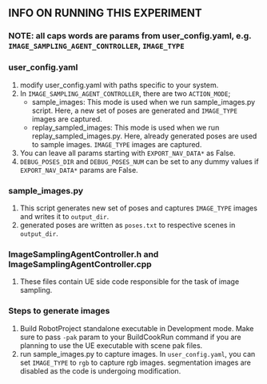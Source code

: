 ## INFO ON RUNNING THIS EXPERIMENT

### NOTE: all caps words are params from user_config.yaml, e.g. `IMAGE_SAMPLING_AGENT_CONTROLLER`, `IMAGE_TYPE`

### user_config.yaml
1. modify user_config.yaml with paths specific to your system.
2. In `IMAGE_SAMPLING_AGENT_CONTROLLER`, there are two `ACTION_MODE`;
    - sample_images: This mode is used when we run sample_images.py script. Here, a new set of poses are generated and `IMAGE_TYPE` images are captured.
    - replay_sampled_images: This mode is used when we run replay_sampled_images.py. Here, already generated poses are used to sample images. `IMAGE_TYPE` images are captured.
3. You can leave all params starting with `EXPORT_NAV_DATA*` as False.
4. `DEBUG_POSES_DIR` and `DEBUG_POSES_NUM` can be set to any dummy values if `EXPORT_NAV_DATA*` params are False.

### sample_images.py
1. This script generates new set of poses and captures `IMAGE_TYPE` images and writes it to `output_dir`. 
2. generated poses are written as `poses.txt` to respective scenes in `output_dir`.

### ImageSamplingAgentController.h and ImageSamplingAgentController.cpp
1. These files contain UE side code responsible for the task of image sampling.

### Steps to generate images
1. Build RobotProject standalone executable in Development mode. Make sure to pass `-pak` param to your BuildCookRun command if you are planning to use the UE executable with scene pak files.
2. run sample_images.py to capture images. In `user_config.yaml`, you can set `IMAGE_TYPE` to `rgb` to capture rgb images. segmentation images are disabled as the code is undergoing modification.